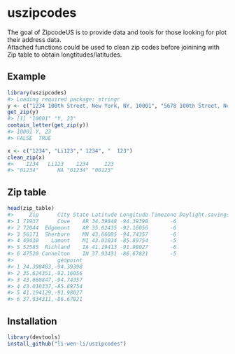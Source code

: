 
# uszipcodes

<!-- badges: start -->

<!-- badges: end -->

The goal of ZipcodeUS is to provide data and tools for those looking for
plot their address data.  
Attached functions could be used to clean zip codes before joinining
with Zip table to obtain longtitudes/latitudes.

## Example

``` r
library(uszipcodes)
#> Loading required package: stringr
y <- c("1234 100th Street, New York, NY, 10001", "5678 100th Street, New York, NY, 23")
get_zip(y)
#> [1] "10001" "Y, 23"
contain_letter(get_zip(y))
#> 10001 Y, 23 
#> FALSE  TRUE
```

``` r
x <- c("1234", "Li123"," 1234", "  123")
clean_zip(x)
#>    1234   Li123    1234     123 
#> "01234"      NA "01234" "00123"
```

## Zip table

``` r
head(zip_table)
#>     Zip      City State Latitude Longitude Timezone Daylight.savings.time.flag
#> 1 71937      Cove    AR 34.39848 -94.39398       -6                          1
#> 2 72044  Edgemont    AR 35.62435 -92.16056       -6                          1
#> 3 56171  Sherburn    MN 43.66085 -94.74357       -6                          1
#> 4 49430    Lamont    MI 43.01034 -85.89754       -5                          1
#> 5 52585  Richland    IA 41.19413 -91.98027       -6                          1
#> 6 47520 Cannelton    IN 37.93431 -86.67821       -5                          0
#>              geopoint
#> 1 34.398483,-94.39398
#> 2 35.624351,-92.16056
#> 3 43.660847,-94.74357
#> 4 43.010337,-85.89754
#> 5 41.194129,-91.98027
#> 6 37.934311,-86.67821
```

## Installation

``` r
library(devtools)
install_github("li-wen-li/uszipcodes")
```
